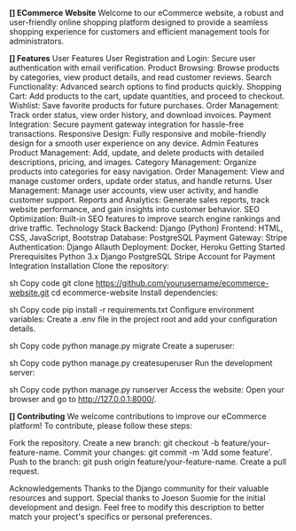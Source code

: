**[] ECommerce Website**
Welcome to our eCommerce website, a robust and user-friendly online shopping platform designed to provide a seamless shopping experience for customers and efficient management tools for administrators.

**[] Features**
User Features
User Registration and Login: Secure user authentication with email verification.
Product Browsing: Browse products by categories, view product details, and read customer reviews.
Search Functionality: Advanced search options to find products quickly.
Shopping Cart: Add products to the cart, update quantities, and proceed to checkout.
Wishlist: Save favorite products for future purchases.
Order Management: Track order status, view order history, and download invoices.
Payment Integration: Secure payment gateway integration for hassle-free transactions.
Responsive Design: Fully responsive and mobile-friendly design for a smooth user experience on any device.
Admin Features
Product Management: Add, update, and delete products with detailed descriptions, pricing, and images.
Category Management: Organize products into categories for easy navigation.
Order Management: View and manage customer orders, update order status, and handle returns.
User Management: Manage user accounts, view user activity, and handle customer support.
Reports and Analytics: Generate sales reports, track website performance, and gain insights into customer behavior.
SEO Optimization: Built-in SEO features to improve search engine rankings and drive traffic.
Technology Stack
Backend: Django (Python)
Frontend: HTML, CSS, JavaScript, Bootstrap
Database: PostgreSQL
Payment Gateway: Stripe
Authentication: Django Allauth
Deployment: Docker, Heroku
Getting Started
Prerequisites
Python 3.x
Django
PostgreSQL
Stripe Account for Payment Integration
Installation
Clone the repository:

sh
Copy code
git clone https://github.com/yourusername/ecommerce-website.git
cd ecommerce-website
Install dependencies:

sh
Copy code
pip install -r requirements.txt
Configure environment variables:
Create a .env file in the project root and add your configuration details.


sh
Copy code
python manage.py migrate
Create a superuser:

sh
Copy code
python manage.py createsuperuser
Run the development server:

sh
Copy code
python manage.py runserver
Access the website:
Open your browser and go to http://127.0.0.1:8000/.

**[] Contributing**
We welcome contributions to improve our eCommerce platform! To contribute, please follow these steps:

Fork the repository.
Create a new branch: git checkout -b feature/your-feature-name.
Commit your changes: git commit -m 'Add some feature'.
Push to the branch: git push origin feature/your-feature-name.
Create a pull request.

Acknowledgements
Thanks to the Django community for their valuable resources and support.
Special thanks to Joeson Suomie for the initial development and design.
Feel free to modify this description to better match your project's specifics or personal preferences.
